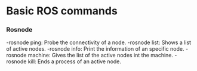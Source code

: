 # Basic ROS commands
<!---
2. Investigue sobre qué comandos se pueden usar con rosnode, rostopic, rosservice,rosmsg, rospack [4].
-->

### Rosnode
-rosnode ping: Probe the connectivity of a node.
-rosnode list: Shows a list of active nodes.
-rosnode info: Print the information of an specific node.
-rosnode machine: Gives the list of the active nodes int the machine.
-rosnode kill: Ends a process of an active node.
